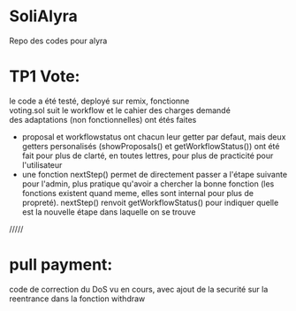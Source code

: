 # SoliAlyra

Repo des codes pour alyra  

# TP1 Vote:  

le code a été testé, deployé sur remix, fonctionne  
voting.sol suit le workflow et le cahier des charges demandé  
des adaptations (non fonctionnelles) ont étés faites  
- proposal et workflowstatus ont chacun leur getter par defaut, mais deux getters personalisés (showProposals() et getWorkflowStatus()) ont été fait pour plus de clarté, en toutes lettres, pour plus de practicité pour l'utilisateur  
- une fonction nextStep()  permet de directement passer a l'étape suivante pour l'admin, plus pratique qu'avoir a chercher la bonne fonction (les fonctions existent quand meme, elles sont internal pour plus de propreté). nextStep() renvoit getWorkflowStatus() pour indiquer quelle est la nouvelle étape dans laquelle on se trouve  

/////

# pull payment:

code de correction du DoS vu en cours, avec ajout de la securité sur la reentrance dans la fonction withdraw



